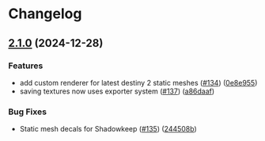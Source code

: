 # Changelog

## [2.1.0](https://github.com/MontagueM/Charm/compare/v2.0.0...v2.1.0) (2024-12-28)


### Features

* add custom renderer for latest destiny 2 static meshes ([#134](https://github.com/MontagueM/Charm/issues/134)) ([0e8e955](https://github.com/MontagueM/Charm/commit/0e8e9555a1466e8cb00d46febc295201eb9e9c5b))
* saving textures now uses exporter system ([#137](https://github.com/MontagueM/Charm/issues/137)) ([a86daaf](https://github.com/MontagueM/Charm/commit/a86daaf03335e97ad98def8859c3051918b5c85b))


### Bug Fixes

* Static mesh decals for Shadowkeep ([#135](https://github.com/MontagueM/Charm/issues/135)) ([244508b](https://github.com/MontagueM/Charm/commit/244508bde3648a65493e5192ff473526681b7e43))
